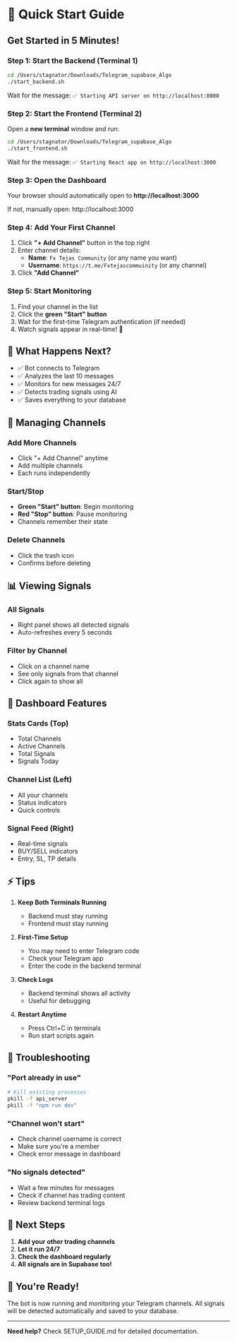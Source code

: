 # 🚀 Quick Start Guide

## Get Started in 5 Minutes!

### Step 1: Start the Backend (Terminal 1)

```bash
cd /Users/stagnator/Downloads/Telegram_supabase_Algo
./start_backend.sh
```

Wait for the message: `✅ Starting API server on http://localhost:8000`

### Step 2: Start the Frontend (Terminal 2)

Open a **new terminal** window and run:

```bash
cd /Users/stagnator/Downloads/Telegram_supabase_Algo
./start_frontend.sh
```

Wait for the message: `✅ Starting React app on http://localhost:3000`

### Step 3: Open the Dashboard

Your browser should automatically open to **http://localhost:3000**

If not, manually open: http://localhost:3000

### Step 4: Add Your First Channel

1. Click **"+ Add Channel"** button in the top right
2. Enter channel details:
   - **Name**: `Fx Tejas Community` (or any name you want)
   - **Username**: `https://t.me/Fxtejascommuinity` (or any channel)
3. Click **"Add Channel"**

### Step 5: Start Monitoring

1. Find your channel in the list
2. Click the **green "Start" button**
3. Wait for the first-time Telegram authentication (if needed)
4. Watch signals appear in real-time! 🎉

## 🎯 What Happens Next?

- ✅ Bot connects to Telegram
- ✅ Analyzes the last 10 messages
- ✅ Monitors for new messages 24/7
- ✅ Detects trading signals using AI
- ✅ Saves everything to your database

## 🔧 Managing Channels

### Add More Channels
- Click "+ Add Channel" anytime
- Add multiple channels
- Each runs independently

### Start/Stop
- **Green "Start" button**: Begin monitoring
- **Red "Stop" button**: Pause monitoring
- Channels remember their state

### Delete Channels
- Click the trash icon
- Confirms before deleting

## 📊 Viewing Signals

### All Signals
- Right panel shows all detected signals
- Auto-refreshes every 5 seconds

### Filter by Channel
- Click on a channel name
- See only signals from that channel
- Click again to show all

## 🎨 Dashboard Features

### Stats Cards (Top)
- Total Channels
- Active Channels
- Total Signals
- Signals Today

### Channel List (Left)
- All your channels
- Status indicators
- Quick controls

### Signal Feed (Right)
- Real-time signals
- BUY/SELL indicators
- Entry, SL, TP details

## ⚡ Tips

1. **Keep Both Terminals Running**
   - Backend must stay running
   - Frontend must stay running

2. **First-Time Setup**
   - You may need to enter Telegram code
   - Check your Telegram app
   - Enter the code in the backend terminal

3. **Check Logs**
   - Backend terminal shows all activity
   - Useful for debugging

4. **Restart Anytime**
   - Press Ctrl+C in terminals
   - Run start scripts again

## 🚨 Troubleshooting

### "Port already in use"
```bash
# Kill existing processes
pkill -f api_server
pkill -f "npm run dev"
```

### "Channel won't start"
- Check channel username is correct
- Make sure you're a member
- Check error message in dashboard

### "No signals detected"
- Wait a few minutes for messages
- Check if channel has trading content
- Review backend terminal logs

## 📱 Next Steps

1. **Add your other trading channels**
2. **Let it run 24/7**
3. **Check the dashboard regularly**
4. **All signals are in Supabase too!**

## 🎉 You're Ready!

The bot is now running and monitoring your Telegram channels. All signals will be detected automatically and saved to your database.

---

**Need help?** Check SETUP_GUIDE.md for detailed documentation.
